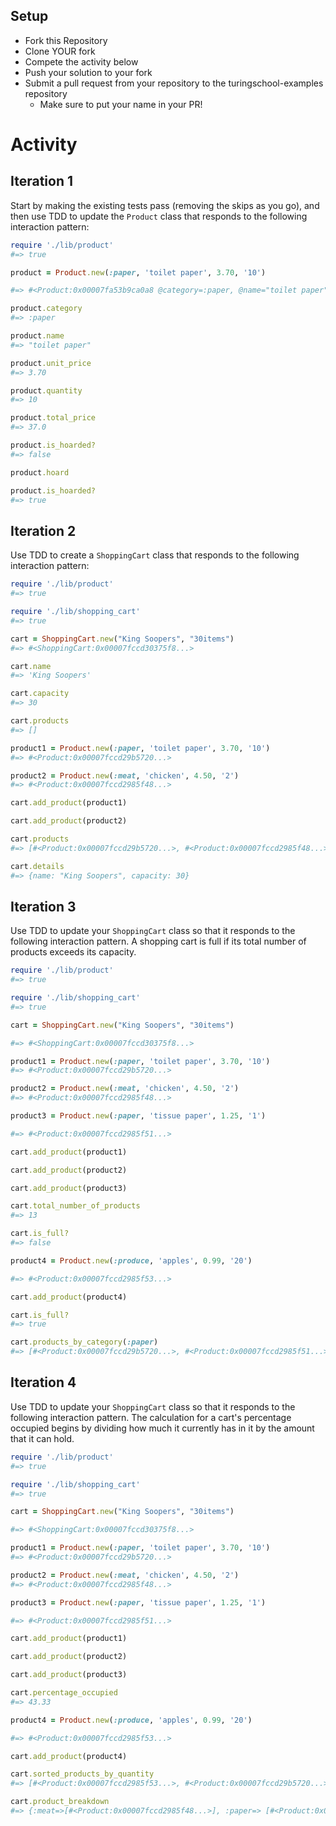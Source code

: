 
## Setup

* Fork this Repository
* Clone YOUR fork
* Compete the activity below
* Push your solution to your fork
* Submit a pull request from your repository to the turingschool-examples repository
  * Make sure to put your name in your PR!

# Activity

## Iteration 1

Start by making the existing tests pass (removing the skips as you go), and then use TDD to update the `Product` class that responds to the following interaction pattern:

```ruby
require './lib/product'
#=> true

product = Product.new(:paper, 'toilet paper', 3.70, '10')

#=> #<Product:0x00007fa53b9ca0a8 @category=:paper, @name="toilet paper", @quantity='10', @unit_price=3.70>

product.category
#=> :paper

product.name
#=> "toilet paper"

product.unit_price
#=> 3.70

product.quantity
#=> 10

product.total_price
#=> 37.0

product.is_hoarded?
#=> false

product.hoard

product.is_hoarded?
#=> true
```

## Iteration 2

Use TDD to create a `ShoppingCart` class that responds to the following interaction pattern:

```ruby
require './lib/product'
#=> true

require './lib/shopping_cart'
#=> true

cart = ShoppingCart.new("King Soopers", "30items")
#=> #<ShoppingCart:0x00007fccd30375f8...>

cart.name
#=> 'King Soopers'

cart.capacity
#=> 30

cart.products
#=> []

product1 = Product.new(:paper, 'toilet paper', 3.70, '10')
#=> #<Product:0x00007fccd29b5720...>

product2 = Product.new(:meat, 'chicken', 4.50, '2')   
#=> #<Product:0x00007fccd2985f48...>

cart.add_product(product1)

cart.add_product(product2)  

cart.products
#=> [#<Product:0x00007fccd29b5720...>, #<Product:0x00007fccd2985f48...>]

cart.details
#=> {name: "King Soopers", capacity: 30}
```

## Iteration 3

Use TDD to update your `ShoppingCart` class so that it responds to the following interaction pattern. A shopping cart is full if its total number of products exceeds its capacity.

```ruby
require './lib/product'
#=> true

require './lib/shopping_cart'
#=> true

cart = ShoppingCart.new("King Soopers", "30items")

#=> #<ShoppingCart:0x00007fccd30375f8...>

product1 = Product.new(:paper, 'toilet paper', 3.70, '10')
#=> #<Product:0x00007fccd29b5720...>

product2 = Product.new(:meat, 'chicken', 4.50, '2')   
#=> #<Product:0x00007fccd2985f48...>

product3 = Product.new(:paper, 'tissue paper', 1.25, '1')

#=> #<Product:0x00007fccd2985f51...>

cart.add_product(product1)

cart.add_product(product2)

cart.add_product(product3)

cart.total_number_of_products
#=> 13

cart.is_full?
#=> false

product4 = Product.new(:produce, 'apples', 0.99, '20')

#=> #<Product:0x00007fccd2985f53...>

cart.add_product(product4)

cart.is_full?
#=> true

cart.products_by_category(:paper)
#=> [#<Product:0x00007fccd29b5720...>, #<Product:0x00007fccd2985f51...>]
```

## Iteration 4

Use TDD to update your `ShoppingCart` class so that it responds to the following interaction pattern. The calculation for a cart's percentage occupied begins by dividing how much it currently has in it by the amount that it can hold.

```ruby
require './lib/product'
#=> true

require './lib/shopping_cart'
#=> true

cart = ShoppingCart.new("King Soopers", "30items")

#=> #<ShoppingCart:0x00007fccd30375f8...>

product1 = Product.new(:paper, 'toilet paper', 3.70, '10')
#=> #<Product:0x00007fccd29b5720...>

product2 = Product.new(:meat, 'chicken', 4.50, '2')   
#=> #<Product:0x00007fccd2985f48...>

product3 = Product.new(:paper, 'tissue paper', 1.25, '1')

#=> #<Product:0x00007fccd2985f51...>

cart.add_product(product1)

cart.add_product(product2)

cart.add_product(product3)

cart.percentage_occupied
#=> 43.33

product4 = Product.new(:produce, 'apples', 0.99, '20')

#=> #<Product:0x00007fccd2985f53...>

cart.add_product(product4)

cart.sorted_products_by_quantity
#=> [#<Product:0x00007fccd2985f53...>, #<Product:0x00007fccd29b5720...>, #<Product:0x00007fccd2985f48...>, #<Product:0x00007fccd2985f51...>]

cart.product_breakdown
#=> {:meat=>[#<Product:0x00007fccd2985f48...>], :paper=> [#<Product:0x00007fccd29b5720...>, #<Product:0x00007fccd2985f51...>], :produce=> [#<Product:0x00007fccd2985f53...>]}
```
